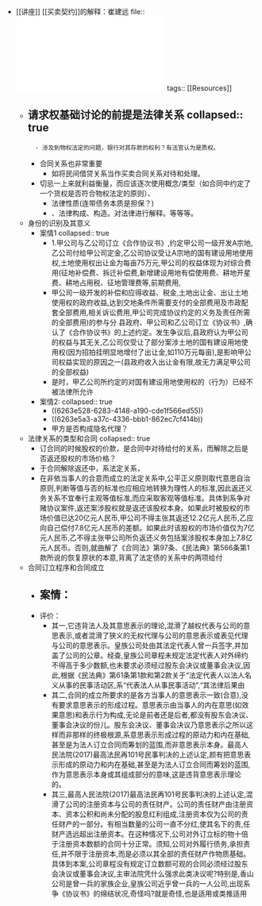 - [[讲座]] [[买卖契约]]的解释：崔建远
  file:: ![华政讲座的素材.pdf](../assets/华政讲座的素材_1650711749846_0.pdf)
  tags:: [[Resources]]
	- 请求权基础讨论的前提是法律关系
	  collapsed:: true
		-
			- 涉及到物权法定的问题，银行对其存款的权利？有法官认为是质权。
		- 合同关系也非常重要
			- 如将民间借贷关系当作买卖合同关系对待和处理。
		- 切忌一上来就利益衡量，而应该逐次使用概念/类型（如合同中约定了一个货权是否符合物权法定的原则）、
			- 法律性质(连带债务本质是担保？)
			- 、法律构成、构造。对法律进行解释。等等等。
	- 身份的识别及其意义
		- 案情1
		  collapsed:: true
			- 1.甲公司与乙公司订立《合作协议书》,约定甲公司一级开发A宗地,乙公司付给甲公司定金,乙公司协议受让A宗地的国有建设用地使用权,土地使用权出让金为每亩75万元,甲公司的权益体现为对综合费用(征地补偿费、拆迁补偿费,新增建设用地有偿使用费、耕地开星费、耕地占用税、征地管理费等,前期费用,
			- 甲公司一级开发的补偿和应得收益、税金,土地出让金、出让土地使用权的政府收益,达到交地条件所需要支付的全部费用及市政配套全部费用,相关诉讼费用,甲公司完成协议约定的义务及责任所需的全部费用)的参与分
			  县政府、甲公司和乙公司订立《协议书》,确认了《合作协议书》的上述约定。发生争议后,县政府认为甲公司的权益与其无关,乙公司仅受让了部分案涉土地的国有建设用地使用权(因为招拍挂明显地增付了出让金,如110万元每亩),是影响甲公司权益实现的原因之一(县政府收入出让金有限,故无力满足甲公司的全部权益)
			- 是时，甲乙公司所约定的对国有建设用地使用权的（行为）已经不被法律所允许
		- 案情2:
		  collapsed:: true
			- ((6263e528-6283-4148-a190-cde1f566ed55))
			- ((6263e5a3-a37c-4336-bbb1-862ec7cf414b))
			- 甲方是否构成隐名代理？
	- 法律关系的类型和合同
	  collapsed:: true
		- 订合同的时候股权的价款，是合同中对待给付的关系，而解除之后是否返还股权的市场价格？
		- 于合同解除返还中，系法定关系，
		- 在非依当事人的合意而成立的法定关系中,公平正义原则取代意思自治原则,判断等值与否的标准也应相应地转换为理性人的标准,因此返还义务关系不宜奉行主观等值标准,而应采取客观等值标准。具体到系争对赌协议案件,返还案涉股权就是返还该股权本身。如果此时被股权的市场价值已达20亿元人民币,甲公司不得主张其返还12.2亿元人民币,乙应向自己偿付7.8亿元人民币的差额。如果此时该股权的市场价值仅为7亿元人民币,乙不得主张甲公司所负返还义务包括案涉股权本身加上7.8亿元人民币。否则,就曲解了《合同法》第97条、《民法典》第566条第1款所说的恢复原状的本意,背离了法定债的关系中的两项给付
	- 合同订立程序和合同成立
		- 案情：
			-
		- 评价：
			- 其一,它违背法人及其意思表示的理论,混滑了越权代表与公司的意思表示,或者混滑了狭义的无权代理与公司的意思表示或表见代理与公司的意思表示。皇族公司处由其法定代表人曾一兵签字,并加盖了公司的公章。经查,皇族公司章程未规定法定代表人对外缔约不得高于多少数额,也未要求必须经过股东会决议或董事会决议,因此,根据《民法典》第61条第1款和第2款关于“法定代表人以法人名义从事的民事活动区,系“代表法人从事民事活动”,“其法律后果由
			- 其二,合同的成立所要求的是各方当事人的意思表示一致(合意),没有要求意思表示的形成过程。意思表示由当事人的内在意思(如效果意思)和表示行为构成,无论是前者还是后者,都没有股东会决议、董事会决议的份儿。股东会决议、董事会决议乃意思表示之所以这样而非那样的终极根源,系意思表示形成过程的原动力和内在基础,甚至是为法人订立合同而筹划的蓝围,而非意思表示本身。最高人民法院(2017)最高法民再101号民事判决的上述认定,颜有把意思表示形成的原动力和内在基础,甚至是为法人订立合同而筹划的蓝围,作为意思表示本身或其组成部分的意味,这是违背意思表示理论的。
			- 其三,最高人民法院(2017)最高法民再101号民事判决的上述认定,混滑了公司的注册资本与公司的责任财产。公司的责任财产由注册资本、资本公积和尚未分配的股息红利组成,注册资本仅为公司的责任财产的一部分。有相当数量的公司一直不分红,使其名下的责,任财产选远超出注册资本。在这种情况下,公司对外订立标的物十倍于注册资本数额的合同十分正常。须知,公司对外履行债务,承担责任,并不限于注册资本,而是必须以其全部的责任财产作物质基础。具体到本案,公司章程没有规定订立数额可观的合同必须经过股东会决议或董事会决议,主审法院凭什么强求此类决议呢?特别是,香山公司是曾一兵的家族企业,皇族公司近乎曾一兵的一人公司,出现系争《协议书》的绵结状况,奇怪吗?就是奇怪,也是适用或类推适用